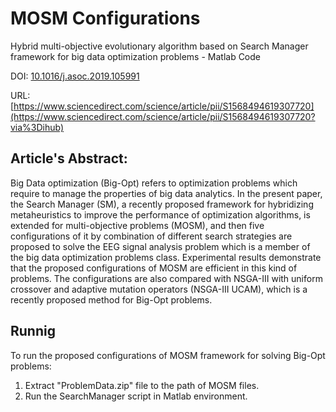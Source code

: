 # MOSM Configurations
Hybrid multi-objective evolutionary algorithm based on Search Manager framework for big data optimization problems - Matlab Code

DOI: [10.1016/j.asoc.2019.105991](https://doi.org/10.1016/j.asoc.2019.105991)

URL: [https://www.sciencedirect.com/science/article/pii/S1568494619307720](https://www.sciencedirect.com/science/article/pii/S1568494619307720?via%3Dihub)

## Article's Abstract:
  Big Data optimization (Big-Opt) refers to optimization problems which require to manage the properties of big data analytics. In the present paper, the Search Manager (SM), a recently proposed framework for hybridizing metaheuristics to improve the performance of optimization algorithms, is extended for multi-objective problems (MOSM), and then five configurations of it by combination of different search strategies are proposed to solve the EEG signal analysis problem which is a member of the big data optimization problems class. Experimental results demonstrate that the proposed configurations of MOSM are efficient in this kind of problems. The configurations are also compared with NSGA-III with uniform crossover and adaptive mutation operators (NSGA-III UCAM), which is a recently proposed method for Big-Opt problems.

## Runnig 
To run the proposed configurations of MOSM framework for solving Big-Opt problems:
1) Extract "ProblemData.zip" file to the path of MOSM files.
2) Run the SearchManager script in Matlab environment.
